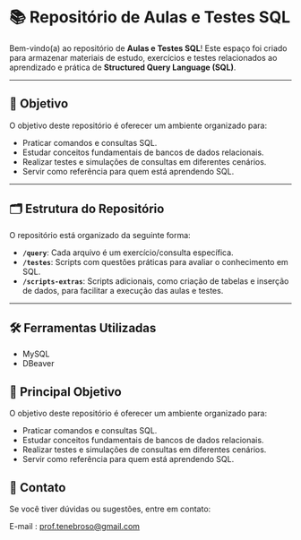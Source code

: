 # 📚 Repositório de Aulas e Testes SQL

Bem-vindo(a) ao repositório de **Aulas e Testes SQL**! Este espaço foi criado 
para armazenar materiais de estudo, exercícios e testes relacionados ao aprendizado 
e prática de **Structured Query Language (SQL)**.

---

## 📖 **Objetivo**
O objetivo deste repositório é oferecer um ambiente organizado para:
- Praticar comandos e consultas SQL.
- Estudar conceitos fundamentais de bancos de dados relacionais.
- Realizar testes e simulações de consultas em diferentes cenários.
- Servir como referência para quem está aprendendo SQL.

---

## 🗂️ **Estrutura do Repositório**
O repositório está organizado da seguinte forma:

- **`/query`**: Cada arquivo é um exercício/consulta específica.
- **`/testes`**: Scripts com questões práticas para avaliar o conhecimento em SQL.
- **`/scripts-extras`**: Scripts adicionais, como criação de tabelas e inserção de dados, para facilitar a execução das aulas e testes.

---

## 🛠️ **Ferramentas Utilizadas**

  - MySQL
  - DBeaver

## 🚀 **Principal Objetivo**
O objetivo deste repositório é oferecer um ambiente organizado para:

- Praticar comandos e consultas SQL.
- Estudar conceitos fundamentais de bancos de dados relacionais.
- Realizar testes e simulações de consultas em diferentes cenários.
- Servir como referência para quem está aprendendo SQL.

## 📧 **Contato**
Se você tiver dúvidas ou sugestões, entre em contato:

E-mail : prof.tenebroso@gmail.com
